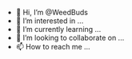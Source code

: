 - 👋 Hi, I’m @WeedBuds
- 👀 I’m interested in ...
- 🌱 I’m currently learning ...
- 💞️ I’m looking to collaborate on ...
- 📫 How to reach me ...

<!---
WeedBuds/WeedBuds is a ✨ special ✨ repository because its `README.md` (this file) appears on your GitHub profile.
You can click the Preview link to take a look at your changes.
---i have this person constantly hacking my phone's and burning them out every cell i buy how would I tack him with out him knowing 😂

